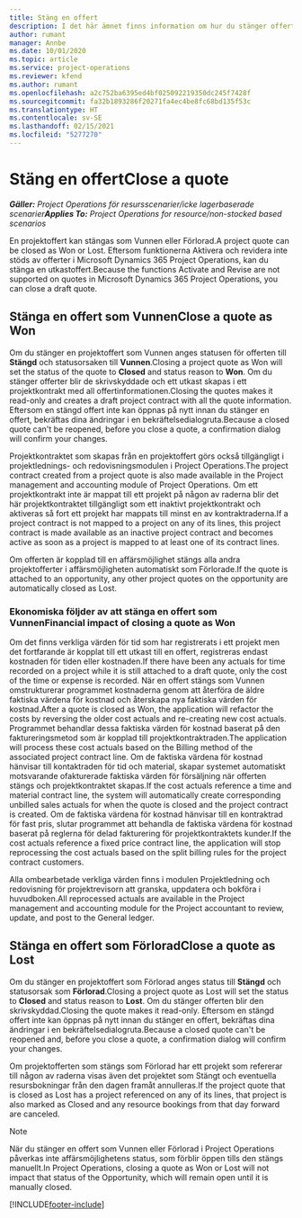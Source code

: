 ```yaml
---
title: Stäng en offert
description: I det här ämnet finns information om hur du stänger offerter i Project Operations.
author: rumant
manager: Annbe
ms.date: 10/01/2020
ms.topic: article
ms.service: project-operations
ms.reviewer: kfend
ms.author: rumant
ms.openlocfilehash: a2c752ba6395ed4bf025092219350dc245f7428f
ms.sourcegitcommit: fa32b1893286f20271fa4ec4be8fc68bd135f53c
ms.translationtype: HT
ms.contentlocale: sv-SE
ms.lasthandoff: 02/15/2021
ms.locfileid: "5277270"
---
```

# <a name="close-a-quote"></a><span data-ttu-id="321a3-103">Stäng en offert</span><span class="sxs-lookup"><span data-stu-id="321a3-103">Close a quote</span></span>

<span data-ttu-id="321a3-104">_**Gäller:** Project Operations för resursscenarier/icke lagerbaserade scenarier_</span><span class="sxs-lookup"><span data-stu-id="321a3-104">_**Applies To:** Project Operations for resource/non-stocked based scenarios_</span></span>

<span data-ttu-id="321a3-105">En projektoffert kan stängas som Vunnen eller Förlorad.</span><span class="sxs-lookup"><span data-stu-id="321a3-105">A project quote can be closed as Won or Lost.</span></span> <span data-ttu-id="321a3-106">Eftersom funktionerna Aktivera och revidera inte stöds av offerter i Microsoft Dynamics 365 Project Operations, kan du stänga en utkastoffert.</span><span class="sxs-lookup"><span data-stu-id="321a3-106">Because the functions Activate and Revise are not supported on quotes in Microsoft Dynamics 365 Project Operations, you can close a draft quote.</span></span>

## <a name="close-a-quote-as-won"></a><span data-ttu-id="321a3-107">Stänga en offert som Vunnen</span><span class="sxs-lookup"><span data-stu-id="321a3-107">Close a quote as Won</span></span>

<span data-ttu-id="321a3-108">Om du stänger en projektoffert som Vunnen anges statusen för offerten till **Stängd** och statusorsaken till **Vunnen**.</span><span class="sxs-lookup"><span data-stu-id="321a3-108">Closing a project quote as Won will set the status of the quote to **Closed** and status reason to **Won**.</span></span> <span data-ttu-id="321a3-109">Om du stänger offerter blir de skrivskyddade och ett utkast skapas i ett projektkontrakt med all offertinformationen.</span><span class="sxs-lookup"><span data-stu-id="321a3-109">Closing the quotes makes it read-only and creates a draft project contract with all the quote information.</span></span> <span data-ttu-id="321a3-110">Eftersom en stängd offert inte kan öppnas på nytt innan du stänger en offert, bekräftas dina ändringar i en bekräftelsedialogruta.</span><span class="sxs-lookup"><span data-stu-id="321a3-110">Because a closed quote can't be reopened, before you close a quote, a confirmation dialog will confirm your changes.</span></span>

<span data-ttu-id="321a3-111">Projektkontraktet som skapas från en projektoffert görs också tillgängligt i projektlednings- och redovisningsmodulen i Project Operations.</span><span class="sxs-lookup"><span data-stu-id="321a3-111">The project contract created from a project quote is also made available in the Project management and accounting module of Project Operations.</span></span> <span data-ttu-id="321a3-112">Om ett projektkontrakt inte är mappat till ett projekt på någon av raderna blir det här projektkontraktet tillgängligt som ett inaktivt projektkontrakt och aktiveras så fort ett projekt har mappats till minst en av kontraktraderna.</span><span class="sxs-lookup"><span data-stu-id="321a3-112">If a project contract is not mapped to a project on any of its lines, this project contract is made available as an inactive project contract and becomes active as soon as a project is mapped to at least one of its contract lines.</span></span>

<span data-ttu-id="321a3-113">Om offerten är kopplad till en affärsmöjlighet stängs alla andra projektofferter i affärsmöjligheten automatiskt som Förlorade.</span><span class="sxs-lookup"><span data-stu-id="321a3-113">If the quote is attached to an opportunity, any other project quotes on the opportunity are automatically closed as Lost.</span></span>

### <a name="financial-impact-of-closing-a-quote-as-won"></a><span data-ttu-id="321a3-114">Ekonomiska följder av att stänga en offert som Vunnen</span><span class="sxs-lookup"><span data-stu-id="321a3-114">Financial impact of closing a quote as Won</span></span>

<span data-ttu-id="321a3-115">Om det finns verkliga värden för tid som har registrerats i ett projekt men det fortfarande är kopplat till ett utkast till en offert, registreras endast kostnaden för tiden eller kostnaden.</span><span class="sxs-lookup"><span data-stu-id="321a3-115">If there have been any actuals for time recorded on a project while it is still attached to a draft quote, only the cost of the time or expense is recorded.</span></span> <span data-ttu-id="321a3-116">När en offert stängs som Vunnen omstrukturerar programmet kostnaderna genom att återföra de äldre faktiska värdena för kostnad och återskapa nya faktiska värden för kostnad.</span><span class="sxs-lookup"><span data-stu-id="321a3-116">After a quote is closed as Won, the application will refactor the costs by reversing the older cost actuals and re-creating new cost actuals.</span></span> <span data-ttu-id="321a3-117">Programmet behandlar dessa faktiska värden för kostnad baserat på den faktureringsmetod som är kopplad till projektkontraktraden.</span><span class="sxs-lookup"><span data-stu-id="321a3-117">The application will process these cost actuals based on the Billing method of the associated project contract line.</span></span> <span data-ttu-id="321a3-118">Om de faktiska värdena för kostnad hänvisar till kontaktraden för tid och material, skapar systemet automatiskt motsvarande ofakturerade faktiska värden för försäljning när offerten stängs och projektkontraktet skapas.</span><span class="sxs-lookup"><span data-stu-id="321a3-118">If the cost actuals reference a time and material contract line, the system will automatically create corresponding unbilled sales actuals for when the quote is closed and the project contract is created.</span></span> <span data-ttu-id="321a3-119">Om de faktiska värdena för kostnad hänvisar till en kontraktrad för fast pris, slutar programmet att behandla de faktiska värdena för kostnad baserat på reglerna för delad fakturering för projektkontraktets kunder.</span><span class="sxs-lookup"><span data-stu-id="321a3-119">If the cost actuals reference a fixed price contract line, the application will stop reprocessing the cost actuals based on the split billing rules for the project contract customers.</span></span>

<span data-ttu-id="321a3-120">Alla ombearbetade verkliga värden finns i modulen Projektledning och redovisning för projektrevisorn att granska, uppdatera och bokföra i huvudboken.</span><span class="sxs-lookup"><span data-stu-id="321a3-120">All reprocessed actuals are available in the Project management and accounting module for the Project accountant to review, update, and post to the General ledger.</span></span> 

## <a name="close-a-quote-as-lost"></a><span data-ttu-id="321a3-121">Stänga en offert som Förlorad</span><span class="sxs-lookup"><span data-stu-id="321a3-121">Close a quote as Lost</span></span>

<span data-ttu-id="321a3-122">Om du stänger en projektoffert som Förlorad anges status till **Stängd** och statusorsak som **Förlorad**.</span><span class="sxs-lookup"><span data-stu-id="321a3-122">Closing a project quote as Lost will set the status to **Closed** and status reason to **Lost**.</span></span> <span data-ttu-id="321a3-123">Om du stänger offerten blir den skrivskyddad.</span><span class="sxs-lookup"><span data-stu-id="321a3-123">Closing the quote makes it read-only.</span></span> <span data-ttu-id="321a3-124">Eftersom en stängd offert inte kan öppnas på nytt innan du stänger en offert, bekräftas dina ändringar i en bekräftelsedialogruta.</span><span class="sxs-lookup"><span data-stu-id="321a3-124">Because a closed quote can't be reopened and, before you close a quote, a confirmation dialog will confirm your changes.</span></span>

<span data-ttu-id="321a3-125">Om projektofferten som stängs som Förlorad har ett projekt som refererar till någon av raderna visas även det projektet som Stängt och eventuella resursbokningar från den dagen framåt annulleras.</span><span class="sxs-lookup"><span data-stu-id="321a3-125">If the project quote that is closed as Lost has a project referenced on any of its lines, that project is also marked as Closed and any resource bookings from that day forward are canceled.</span></span>

> [!NOTE]
> <span data-ttu-id="321a3-126">När du stänger en offert som Vunnen eller Förlorad i Project Operations påverkas inte affärsmöjlighetens status, som förblir öppen tills den stängs manuellt.</span><span class="sxs-lookup"><span data-stu-id="321a3-126">In Project Operations, closing a quote as Won or Lost will not impact that status of the Opportunity, which will remain open until it is manually closed.</span></span>


[!INCLUDE[footer-include](../includes/footer-banner.md)]